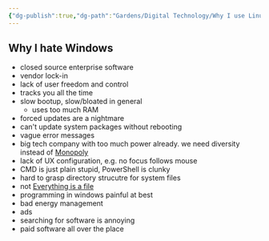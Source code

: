 ```yaml
---
{"dg-publish":true,"dg-path":"Gardens/Digital Technology/Why I use Linux.md","permalink":"/gardens/digital-technology/why-i-use-linux/"}
---
```




## Why I hate Windows
- closed source enterprise software
- vendor lock-in
- lack of user freedom and control
- tracks you all the time
- slow bootup, slow/bloated in general
	- uses too much RAM
- forced updates are a nightmare
- can't update system packages without rebooting
- vague error messages
- big tech company with too much power already. we need diversity instead of [Monopoly](https://en.wikipedia.org/wiki/Monopoly)
- lack of UX configuration, e.g. no focus follows mouse
- CMD is just plain stupid, PowerShell is clunky
- hard to grasp directory strucutre for system files
- not [Everything is a file](https://en.wikipedia.org/wiki/Everything_is_a_file)
- programming in windows painful at best
- bad energy management
- ads
- searching for software is annoying
- paid software all over the place